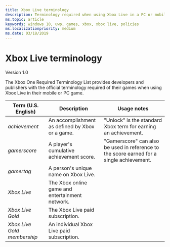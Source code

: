 ```yaml
---
title: Xbox Live terminology
description: Terminology required when using Xbox Live in a PC or mobile game.
ms.topic: article
keywords: windows 10, uwp, games, xbox, xbox live, policies
ms.localizationpriority: medium
ms.date: 03/18/2019
---
```


# Xbox Live terminology

Version 1.0

The Xbox One Required Terminology List provides developers and publishers with the official terminology required of their games when using Xbox Live in their mobile or PC game.

| Term (U.S. English) | Description | Usage notes |
|---|---|---|
| _achievement_ | An accomplishment as defined by Xbox or a game. | "Unlock" is the standard Xbox term for earning an achievement. |
| _gamerscore_ | A player's cumulative achievement score. | "Gamerscore" can also be used in reference to the score earned for a single achievement. |
| _gamertag_ | A person's unique name on Xbox Live. | |
| _Xbox Live_ | The Xbox online game and entertainment network. | |
| _Xbox Live Gold_ | The Xbox Live paid subscription. | |
| _Xbox Live Gold membership_ | An individual Xbox Live paid subscription. | |
